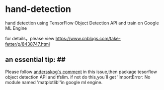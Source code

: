# hand-detection #
hand detection using TensorFlow Object Detection API and train on  Google ML Engine

for details，please view https://www.cnblogs.com/take-fetter/p/8438747.html

## an essential tip: ##   
  Please follow [andersskog\`s comment](https://github.com/tensorflow/models/issues/2739)
  in this issue,then package tesorflow object detection API and tfslim.
  if not do this,you`ll get 'ImportError: No module named 'matplotlib''in google ml engine.
  
